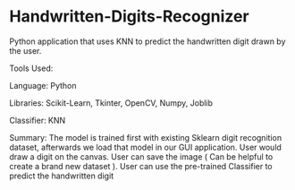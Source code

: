 # Handwritten-Digits-Recognizer
Python application that uses KNN to predict the handwritten digit drawn by the user.

Tools Used:

Language: Python

Libraries: Scikit-Learn, Tkinter, OpenCV, Numpy, Joblib

Classifier: KNN

Summary: The model is trained first with existing Sklearn digit recognition dataset, afterwards we load that model in our GUI application.
User would draw a digit on the canvas. User can save the image ( Can be helpful to create a brand new dataset ).
User can use the pre-trained Classifier to predict the handwritten digit
